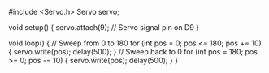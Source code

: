 #include <Servo.h>
Servo servo;

void setup() {
  servo.attach(9);   // Servo signal pin on D9
}

void loop() {
  // Sweep from 0 to 180
  for (int pos = 0; pos <= 180; pos += 10) {
    servo.write(pos);
    delay(500);
  }
  // Sweep back to 0
  for (int pos = 180; pos >= 0; pos -= 10) {
    servo.write(pos);
    delay(500);
  }
}
